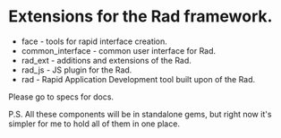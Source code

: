 # Extensions for the Rad framework.

- face - tools for rapid interface creation.
- common_interface - common user interface for Rad.
- rad_ext - additions and extensions of the Rad.
- rad_js - JS plugin for the Rad.
- rad - Rapid Application Development tool built upon of the Rad.

Please go to specs for docs.

P.S.
All these components will be in standalone gems, but right now it's simpler for me to hold all of them in one place.